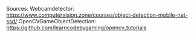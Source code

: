 Sources: 
    Webcamdetector: https://www.computervision.zone/courses/object-detection-mobile-net-ssd/
    OpenCVGameObjectDetection: https://github.com/learncodebygaming/opencv_tutorials
